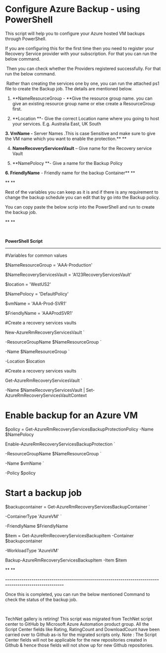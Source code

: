 ﻿Configure Azure Backup - using PowerShell
=========================================

            

This script will help you to configure your Azure hosted VM backups through PowerShell. 


If you are configuring this for the first time then you need to register your Recovery Service provider with your subscription. For that you can run the below command.

 Then you can check whether the Providers registered successfully. For that run the below command.


 Rather than creating the services one by one, you can run the attached ps1 file to create the Backup job. The details are mentioned below.




1. **NameResourceGroup - **Give the resource group name. you can give an existing resource group name or else create a ResourceGroup first.


2. **Location **- Give the correct Location name where you going to host your services. E.g. Australia East, UK South


**3. VmName -** Server Names .This is case Sensitive and make sure to give the VM name which you want to enable the protection.** **


4. **NameRecoveryServicesVault** – Give name for the Recovery service Vault


5. **NamePolocy **- Give a name for the Backup Policy


**6. FriendlyName** - Friendly name for the backup Container** **


** **


Rest of the variables you can keep as it is and if there is any requirement to change the backup schedule you can edit that by go into the Backup policy.


You can copy paste the below scrip into the PowerShell and run to create the backup job.


** **


 


**PowerShell Script**


----------------------------------------------------------------------------------------------------------------------


#Variables for common values


$NameResourceGroup = 'AAA-Production'


$NameRecoveryServicesVault = 'A123RecoveryServicesVault'


$location = 'WestUS2'


$NamePolocy = 'DefaultPolicy'


$vmName = 'AAA-Prod-SVR1'


$FriendlyName = 'AAAProdSVR1'


#Create a recovery services vaults


New-AzureRmRecoveryServicesVault `


-ResourceGroupName $NameResourceGroup `


-Name $NameResourceGroup `


-Location $location


#Create a recovery services vaults


Get-AzureRmRecoveryServicesVault `


-Name $NameRecoveryServicesVault | Set-AzureRmRecoveryServicesVaultContext


# Enable backup for an Azure VM


$policy = Get-AzureRmRecoveryServicesBackupProtectionPolicy -Name $NamePolocy


Enable-AzureRmRecoveryServicesBackupProtection `


-ResourceGroupName $NameResourceGroup `


-Name $vmName `


-Policy $policy


# Start a backup job


$backupcontainer = Get-AzureRmRecoveryServicesBackupContainer `


-ContainerType 'AzureVM' `


-FriendlyName $FriendlyName


$item = Get-AzureRmRecoveryServicesBackupItem -Container $backupcontainer


-WorkloadType 'AzureVM'


Backup-AzureRmRecoveryServicesBackupItem -Item $item


** **


**---------------------------------------------------------------------------------------------------------**


Once this is completed, you can run the below mentioned Command to check the status of the backup job.


 


        
    
TechNet gallery is retiring! This script was migrated from TechNet script center to GitHub by Microsoft Azure Automation product group. All the Script Center fields like Rating, RatingCount and DownloadCount have been carried over to Github as-is for the migrated scripts only. Note : The Script Center fields will not be applicable for the new repositories created in Github & hence those fields will not show up for new Github repositories.
